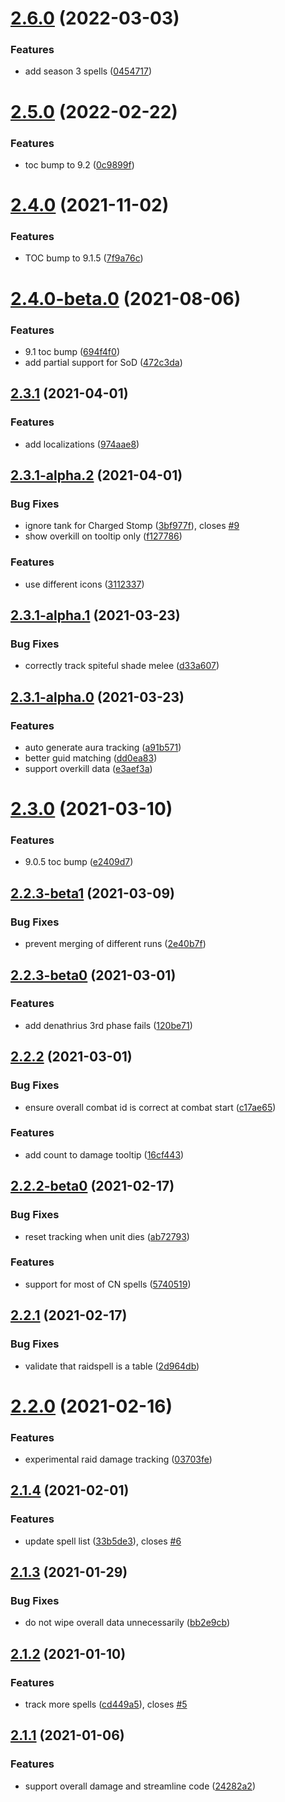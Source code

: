 # [2.6.0](https://github.com/edusperoni/Details_Elitism/compare/v2.5.0...v2.6.0) (2022-03-03)


### Features

* add season 3 spells ([0454717](https://github.com/edusperoni/Details_Elitism/commit/04547173f0a91228bb874b111301fc7f14c3980e))



# [2.5.0](https://github.com/edusperoni/Details_Elitism/compare/v2.4.0...v2.5.0) (2022-02-22)


### Features

* toc bump to 9.2 ([0c9899f](https://github.com/edusperoni/Details_Elitism/commit/0c9899f90565accaa0dd2c61ff26859b57af3c22))



# [2.4.0](https://github.com/edusperoni/Details_Elitism/compare/v2.4.0-beta.0...v2.4.0) (2021-11-02)


### Features

* TOC bump to 9.1.5 ([7f9a76c](https://github.com/edusperoni/Details_Elitism/commit/7f9a76cbeb6dd6c668adfe557ee65d289ab886b7))



# [2.4.0-beta.0](https://github.com/edusperoni/Details_Elitism/compare/v2.3.1...v2.4.0-beta.0) (2021-08-06)


### Features

* 9.1 toc bump ([694f4f0](https://github.com/edusperoni/Details_Elitism/commit/694f4f0e00d28ab74d89177e70307a9329026cfa))
* add partial support for SoD ([472c3da](https://github.com/edusperoni/Details_Elitism/commit/472c3da248564b02ae4e3c23d6ec4d15ee1aab6d))



## [2.3.1](https://github.com/edusperoni/Details_Elitism/compare/v2.3.1-alpha.2...v2.3.1) (2021-04-01)


### Features

* add localizations ([974aae8](https://github.com/edusperoni/Details_Elitism/commit/974aae8d96dea6c5ca9281dd08e6ab9e5c6b3cce))



## [2.3.1-alpha.2](https://github.com/edusperoni/Details_Elitism/compare/v2.3.1-alpha.1...v2.3.1-alpha.2) (2021-04-01)


### Bug Fixes

* ignore tank for Charged Stomp ([3bf977f](https://github.com/edusperoni/Details_Elitism/commit/3bf977fd77602feb82a00ccb76f94f428c535820)), closes [#9](https://github.com/edusperoni/Details_Elitism/issues/9)
* show overkill on tooltip only ([f127786](https://github.com/edusperoni/Details_Elitism/commit/f127786e807a7fa4f0a73a7a29873bda390fab82))


### Features

* use different icons ([3112337](https://github.com/edusperoni/Details_Elitism/commit/311233765695840241086c486f24077bb4c9a0d8))



## [2.3.1-alpha.1](https://github.com/edusperoni/Details_Elitism/compare/v2.3.1-alpha.0...v2.3.1-alpha.1) (2021-03-23)


### Bug Fixes

* correctly track spiteful shade melee ([d33a607](https://github.com/edusperoni/Details_Elitism/commit/d33a607b49e3d11c5233a6855d2a377d04e7e38b))



## [2.3.1-alpha.0](https://github.com/edusperoni/Details_Elitism/compare/v2.3.0...v2.3.1-alpha.0) (2021-03-23)


### Features

* auto generate aura tracking ([a91b571](https://github.com/edusperoni/Details_Elitism/commit/a91b571d34a944fe15066f285d0a494793ad0adb))
* better guid matching ([dd0ea83](https://github.com/edusperoni/Details_Elitism/commit/dd0ea83e05e03a1b003e00a6850e72aa2f49b6d2))
* support overkill data ([e3aef3a](https://github.com/edusperoni/Details_Elitism/commit/e3aef3a6029928d0db0ad6896bc0a7a3079a6ebd))



# [2.3.0](https://github.com/edusperoni/Details_Elitism/compare/v2.2.3-beta1...v2.3.0) (2021-03-10)


### Features

* 9.0.5 toc bump ([e2409d7](https://github.com/edusperoni/Details_Elitism/commit/e2409d7cf48a33d0f661959792222c3a1108c840))



## [2.2.3-beta1](https://github.com/edusperoni/Details_Elitism/compare/v2.2.3-beta0...v2.2.3-beta1) (2021-03-09)


### Bug Fixes

* prevent merging of different runs ([2e40b7f](https://github.com/edusperoni/Details_Elitism/commit/2e40b7f2ffd6bd54b378d980e3bee03a695a9d7e))



## [2.2.3-beta0](https://github.com/edusperoni/Details_Elitism/compare/v2.2.2...v2.2.3-beta0) (2021-03-01)


### Features

* add denathrius 3rd phase fails ([120be71](https://github.com/edusperoni/Details_Elitism/commit/120be71b8346de56f8af5b065548caa90ef3253d))



## [2.2.2](https://github.com/edusperoni/Details_Elitism/compare/v2.2.2-beta0...v2.2.2) (2021-03-01)


### Bug Fixes

* ensure overall combat id is correct at combat start ([c17ae65](https://github.com/edusperoni/Details_Elitism/commit/c17ae65d701a2dc5f4373a212c525b64ebb81bcc))


### Features

* add count to damage tooltip ([16cf443](https://github.com/edusperoni/Details_Elitism/commit/16cf4431da13f43adb0a40b0726328d7639cba02))



## [2.2.2-beta0](https://github.com/edusperoni/Details_Elitism/compare/v2.2.1...v2.2.2-beta0) (2021-02-17)


### Bug Fixes

* reset tracking when unit dies ([ab72793](https://github.com/edusperoni/Details_Elitism/commit/ab727935a80d4399946d5cdc07b612443a6ad84e))


### Features

* support for most of CN spells ([5740519](https://github.com/edusperoni/Details_Elitism/commit/5740519724bfa3784dd5a7e5f85775a905bf7e07))



## [2.2.1](https://github.com/edusperoni/Details_Elitism/compare/v2.2.0...v2.2.1) (2021-02-17)


### Bug Fixes

* validate that raidspell is a table ([2d964db](https://github.com/edusperoni/Details_Elitism/commit/2d964db7d98664cb0b207fa4b314b4017cd642e1))



# [2.2.0](https://github.com/edusperoni/Details_Elitism/compare/v2.1.4...v2.2.0) (2021-02-16)


### Features

* experimental raid damage tracking ([03703fe](https://github.com/edusperoni/Details_Elitism/commit/03703fef4e03dc9dbff2d8bf3458dc4f691c7a72))



## [2.1.4](https://github.com/edusperoni/Details_Elitism/compare/v2.1.3...v2.1.4) (2021-02-01)


### Features

* update spell list ([33b5de3](https://github.com/edusperoni/Details_Elitism/commit/33b5de32277f88ba5b7d6a6a1d77d2010d5973d6)), closes [#6](https://github.com/edusperoni/Details_Elitism/issues/6)



## [2.1.3](https://github.com/edusperoni/Details_Elitism/compare/v2.1.2...v2.1.3) (2021-01-29)


### Bug Fixes

* do not wipe overall data unnecessarily ([bb2e9cb](https://github.com/edusperoni/Details_Elitism/commit/bb2e9cb7eb4eda8000808d1e6579144fb441537b))



## [2.1.2](https://github.com/edusperoni/Details_Elitism/compare/v2.1.1...v2.1.2) (2021-01-10)


### Features

* track more spells ([cd449a5](https://github.com/edusperoni/Details_Elitism/commit/cd449a54bef512d8ca6a12325a00cd26f06c0c6b)), closes [#5](https://github.com/edusperoni/Details_Elitism/issues/5)



## [2.1.1](https://github.com/edusperoni/Details_Elitism/compare/24282a27cdbc9fb1e01ed390b3101207a8b80223...v2.1.1) (2021-01-06)


### Features

* support overall damage and streamline code ([24282a2](https://github.com/edusperoni/Details_Elitism/commit/24282a27cdbc9fb1e01ed390b3101207a8b80223))



